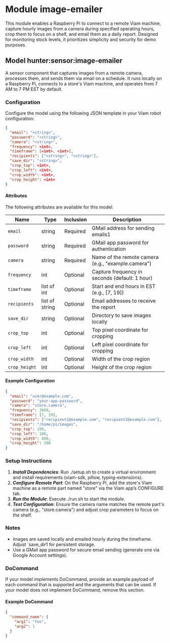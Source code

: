 # Module image-emailer

This module enables a Raspberry Pi to connect to a remote Viam machine, capture hourly images from a camera during specified operating hours, crop them to focus on a shelf, and email them as a daily report. Designed for monitoring stock levels, it prioritizes simplicity and security for demo purposes.

## Model hunter:sensor:image-emailer

A sensor component that captures images from a remote camera, processes them, and sends them via email on a schedule. It runs locally on a Raspberry Pi, connects to a store's Viam machine, and operates from 7 AM to 7 PM EST by default.

### Configuration

Configure the model using the following JSON template in your Viam robot configuration:

```json
{
  "email": "<string>",
  "password": "<string>",
  "camera": "<string>",
  "frequency": <int>,
  "timeframe": [<int>, <int>],
  "recipients": ["<string>", "<string>"],
  "save_dir": "<string>",
  "crop_top": <int>,
  "crop_left": <int>,
  "crop_width": <int>,
  "crop_height": <int>
}
```

#### Attributes

The following attributes are available for this model:

| Name          | Type   | Inclusion | Description                |
|---------------|--------|-----------|----------------------------|
| `email` | string  | Required  | GMail address for sending emails1 |
| `password` | string | Required  | GMail app password for authentication |
| `camera` | string | Required  | Name of the remote camera (e.g., "example.camera") |
| `frequency` | int | Optional  | Capture frequency in seconds (default: 1 hour) |
| `timeframe` | list of int | Optional  | Start and end hours in EST (e.g., [7, 19]) |
| `recipients` | list of string | Optional  | Email addresses to receive the report |
| `save_dir` | string | Optional  | Directory to save images locally |
| `crop_top` | int | Optional  | Top pixel coordinate for cropping |
| `crop_left` | int | Optional  | Left pixel coordinate for cropping |
| `crop_width` | int | Optional  | Width of the crop region |
| `crop_height` | int | Optional  | Height of the crop region |


#### Example Configuration

```json
{
  "email": "user@example.com",
  "password": "your-app-password",
  "camera": "store.camera",
  "frequency": 3600,
  "timeframe": [7, 19],
  "recipients": ["recipient1@example.com", "recipient2@example.com"],
  "save_dir": "/home/pi/images",
  "crop_top": 100,
  "crop_left": 100,
  "crop_width": 400,
  "crop_height": 300
}
```

### Setup Instructions

1. ***Install Dependencies***: Run ./setup.sh to create a virtual environment and install requirements (viam-sdk, pillow, typing-extensions).
2. ***Configure Remote Part***: On the Raspberry Pi, add the store's Viam machine as a remote part named "store" via the Viam app’s CONFIGURE tab.
3. ***Run the Module***: Execute ./run.sh to start the module.
4. ***Test Configuration***: Ensure the camera name matches the remote part's camera (e.g., "store.camera") and adjust crop parameters to focus on the shelf.

### Notes
* Images are saved locally and emailed hourly during the timeframe. Adjust `save_dir1 for persistent storage.
* Use a GMail app password for secure email sending (generate one via Google Account settings).

### DoCommand

If your model implements DoCommand, provide an example payload of each command that is supported and the arguments that can be used. If your model does not implement DoCommand, remove this section.

#### Example DoCommand

```json
{
  "command_name": {
    "arg1": "foo",
    "arg2": 1
  }
}
```
